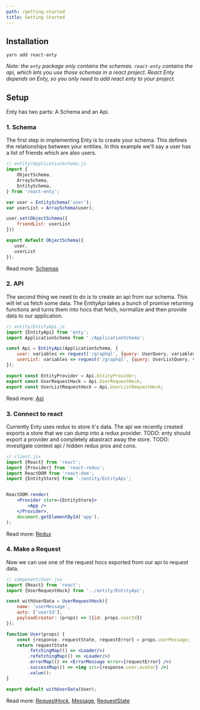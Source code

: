 ```yaml
---
path: /getting-started
title: Getting Started
---
```


## Installation

```
yarn add react-enty
```
_Note: the `enty` package only contains the schemas. `react-enty` contains the api, which lets you use those schemas in a react project.
React Enty depends on Enty, so you only need to add react enty to your project._

## Setup

Enty has two parts: A Schema and an Api.

### 1. Schema
The first step in implementing Enty is to create your schema. This defines the relationships between your entities. 
In this example we'll say a user has a list of friends which are also users. 

```js
// entity/ApplicationSchema.js
import {
    ObjectSchema,
    ArraySchema,
    EntitySchema,
} from 'react-enty';

var user = EntitySchema('user');
var userList = ArraySchema(user);

user.set(ObjectSchema({
    friendList: userList
}))

export default ObjectSchema({
   user,
   userList
});

```
Read more: [Schemas]

### 2. API
The second thing we need to do is to create an api from our schema. This will let us fetch some data.
The EntityApi takes a bunch of promise returning functions and turns them into hocs that fetch, normalize and then provide data to our application. 

```js
// entity/EntityApi.js
import {EntityApi} from 'enty';
import ApplicationSchema from './ApplicationSchema';

const Api = EntityApi(ApplicationSchema, {
    user: variables => request('/graphql', {query: UserQuery, variables}),
    userList: variables => request('/graphql', {query: UserListQuery, variables})
});

export const EntityProvider = Api.EntityProvider;
export const UserRequestHock = Api.UserRequestHock;
export const UserListRequestHock = Api.UserListRequestHock;


```
Read more: [Api]

### 3. Connect to react
Currently Enty uses redux to store it's data. The api we recently created exports a store that
we can dump into a redux provider. 
TODO: enty should export a provider and completely abastract away the store. 
TODO: invesitgate context api / hidden redux pros and cons.

```jsx
// client.jsx
import {React} from 'react';
import {Provider} from 'react-redux';
import ReactDOM from 'react-dom';
import {EntityStore} from './entity/EntityApi';


ReactDOM.render(
    <Provider store={EntityStore}>
        <App />
    </Provider>,
    document.getElementById('app'),
);

```
Read more: [Redux]


### 4. Make a Request
Now we can use one of the request hocs exported from our api to request data.

```jsx
// component/User.jsx
import {React} from 'react';
import {UserRequestHock} from '../entity/EntityApi';

const withUserData = UserRequestHock({
    name: 'userMessage',
    auto: ['userId'],
    payloadCreator: (props) => ({id: props.userId})
});

function User(props) {
    const {response, requestState, requestError} = props.userMessage;
    return requestState
        .fetchingMap(() => <Loader/>)
        .refetchingMap(() => <Loader/>)
        .errorMap(() => <ErrorMessage error={requestError} />)
        .successMap(() => <img src={response.user.avatar} />)
        .value();
}

export default withUserData(User);

```

Read more: [RequestHock], [Message], [RequestState]

[Schemas]: /Schemas
[Api]: /Api
[Redux]: /Redux
[RequestHock]: /RequestHock
[Message]: /Message
[RequestState]: /RequestState

